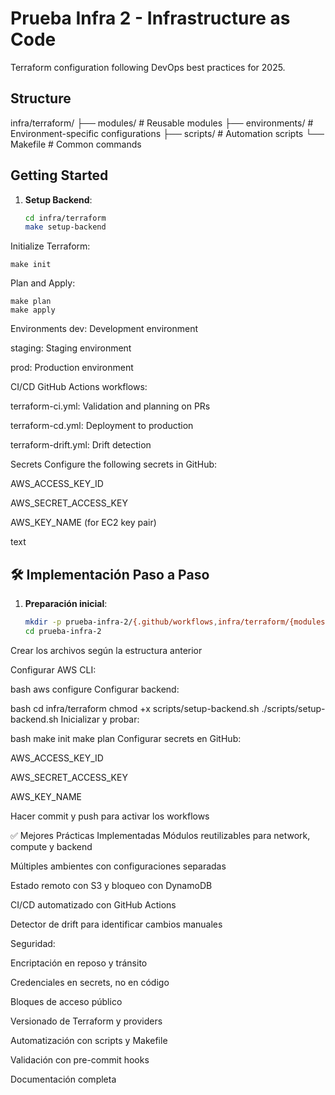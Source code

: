 # Prueba Infra 2 - Infrastructure as Code

Terraform configuration following DevOps best practices for 2025.

## Structure

infra/terraform/
├── modules/ # Reusable modules
├── environments/ # Environment-specific configurations
├── scripts/ # Automation scripts
└── Makefile # Common commands


## Getting Started

1. **Setup Backend**:
   ```bash
   cd infra/terraform
   make setup-backend

Initialize Terraform:

    make init

Plan and Apply:


    make plan
    make apply

Environments
dev: Development environment

staging: Staging environment

prod: Production environment


CI/CD
GitHub Actions workflows:

terraform-ci.yml: Validation and planning on PRs

terraform-cd.yml: Deployment to production

terraform-drift.yml: Drift detection

Secrets
Configure the following secrets in GitHub:

AWS_ACCESS_KEY_ID

AWS_SECRET_ACCESS_KEY

AWS_KEY_NAME (for EC2 key pair)


text

## 🛠️ Implementación Paso a Paso

1. **Preparación inicial**:
   ```bash
   mkdir -p prueba-infra-2/{.github/workflows,infra/terraform/{modules/{network,compute,backend},environments/{dev,staging,prod},scripts}}
   cd prueba-infra-2
Crear los archivos según la estructura anterior

Configurar AWS CLI:

bash
aws configure
Configurar backend:

bash
cd infra/terraform
chmod +x scripts/setup-backend.sh
./scripts/setup-backend.sh
Inicializar y probar:

bash
make init
make plan
Configurar secrets en GitHub:

AWS_ACCESS_KEY_ID

AWS_SECRET_ACCESS_KEY

AWS_KEY_NAME

Hacer commit y push para activar los workflows

✅ Mejores Prácticas Implementadas
Módulos reutilizables para network, compute y backend

Múltiples ambientes con configuraciones separadas

Estado remoto con S3 y bloqueo con DynamoDB

CI/CD automatizado con GitHub Actions

Detector de drift para identificar cambios manuales

Seguridad:

Encriptación en reposo y tránsito

Credenciales en secrets, no en código

Bloques de acceso público

Versionado de Terraform y providers

Automatización con scripts y Makefile

Validación con pre-commit hooks

Documentación completa